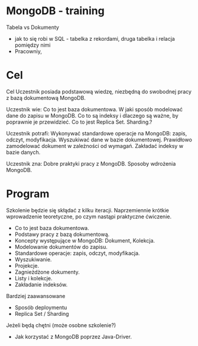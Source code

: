 ﻿MongoDB - training
==================

Tabela vs Dokumenty
- jak to się robi w SQL - tabelka z rekordami, druga tabelka i relacja pomiędzy nimi
- Pracowniy, 


Cel
===
	
Cel
Uczestnik posiada podstawową wiedzę, niezbędną do swobodnej pracy z bazą dokumentową MongoDB.

Uczestnik wie:
Co to jest baza dokumentowa.
W jaki sposób modelować dane do zapisu w MongoDB.
Co to są indeksy i dlaczego są ważne, by poprawnie je przewidzieć.
Co to jest Replica Set. Sharding.?

Uczestnik potrafi:
Wykonywać standardowe operacje na MongoDB: zapis, odczyt, modyfikacja.
Wyszukiwać dane w bazie dokumentowej.
Prawidłowo zamodelować dokument w zależności od wymagań.
Zakładać indeksy w bazie danych.

Uczestnik zna:
Dobre praktyki pracy z MongoDB.
Sposoby wdrożenia MongoDB.

Program
=======
Szkolenie będzie się skłądać z kilku iteracji. Naprzemiennie krótkie wprowadzenie teoretyczne, po czym nastąpi praktyczne ćwiczenie.

- Co to jest baza dokumentowa.
- Podstawy pracy z bazą dokumentową.
- Koncepty występujące w MongoDB: Dokument, Kolekcja.
- Modelowanie dokumentów do zapisu.
- Standardowe operacje: zapis, odczyt, modyfikacja.
- Wyszukiwanie.
- Projekcje.
- Zagnieżdżone dokumenty.
- Listy i kolekcje.
- Zakładanie indeksów.

Bardziej zaawansowane
- Sposób deploymentu
- Replica Set / Sharding

Jeżeli będą chętni (może osobne szkolenie?)
- Jak korzystać z MongoDB poprzez Java-Driver.